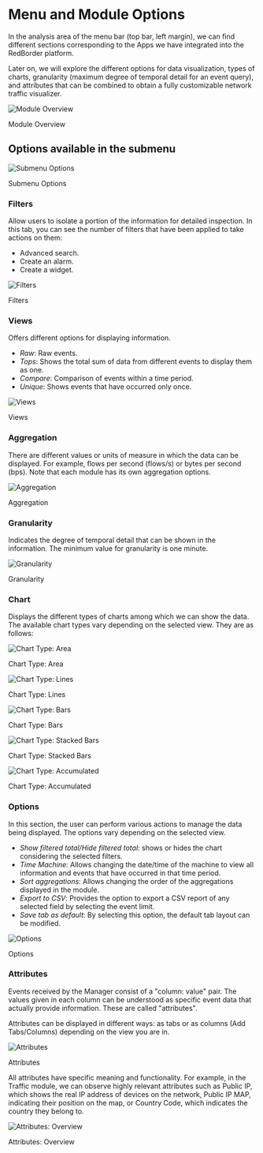 
# Menu and Module Options

In the analysis area of the menu bar (top bar, left margin), we can find different sections corresponding to the Apps we have integrated into the RedBorder platform.

Later on, we will explore the different options for data visualization, types of charts, granularity (maximum degree of temporal detail for an event query), and attributes that can be combined to obtain a fully customizable network traffic visualizer.

![Module Overview](images/ch04_img010.png)

Module Overview

## Options available in the submenu

![Submenu Options](images/ch04_img011.png)

Submenu Options

### Filters

Allow users to isolate a portion of the information for detailed inspection. In this tab, you can see the number of filters that have been applied to take actions on them:

- Advanced search.
- Create an alarm.
- Create a widget.

![Filters](images/ch04_img012.png)

Filters

### Views

Offers different options for displaying information.

- *Raw*: Raw events.
- *Tops*: Shows the total sum of data from different events to display them as one.
- *Compare*: Comparison of events within a time period.
- *Unique*: Shows events that have occurred only once.

![Views](images/ch04_img013.png)

Views

### Aggregation

There are different values or units of measure in which the data can be displayed. For example, flows per second (flows/s) or bytes per second (bps). Note that each module has its own aggregation options.

![Aggregation](images/ch04_img014.png)

Aggregation

### Granularity

Indicates the degree of temporal detail that can be shown in the information. The minimum value for granularity is one minute.

![Granularity](images/ch04_img015.png)

Granularity

### Chart

Displays the different types of charts among which we can show the data. The available chart types vary depending on the selected view. They are as follows:

![Chart Type: Area](images/ch04_img016.png)

Chart Type: Area

![Chart Type: Lines](images/ch04_img017.png)

Chart Type: Lines

![Chart Type: Bars](images/ch04_img018.png)

Chart Type: Bars

![Chart Type: Stacked Bars](images/ch04_img019.png)

Chart Type: Stacked Bars

![Chart Type: Accumulated](images/ch04_img020.png)

Chart Type: Accumulated

### Options

In this section, the user can perform various actions to manage the data being displayed. The options vary depending on the selected view.

- *Show filtered total/Hide filtered total*: shows or hides the chart considering the selected filters.
- *Time Machine*: Allows changing the date/time of the machine to view all information and events that have occurred in that time period.
- *Sort aggregations*: Allows changing the order of the aggregations displayed in the module.
- *Export to CSV*: Provides the option to export a CSV report of any selected field by selecting the event limit.
- *Save tab as default*: By selecting this option, the default tab layout can be modified.

![Options](images/ch04_img021.png)

Options

### Attributes

Events received by the Manager consist of a "column: value" pair. The values given in each column can be understood as specific event data that actually provide information. These are called "attributes".

Attributes can be displayed in different ways: as tabs or as columns (Add Tabs/Columns) depending on the view you are in.

![Attributes](images/ch04_img022.png)

Attributes

All attributes have specific meaning and functionality. For example, in the Traffic module, we can observe highly relevant attributes such as Public IP, which shows the real IP address of devices on the network, Public IP MAP, indicating their position on the map, or Country Code, which indicates the country they belong to.

![Attributes: Overview](images/ch04_img023.png)

Attributes: Overview
